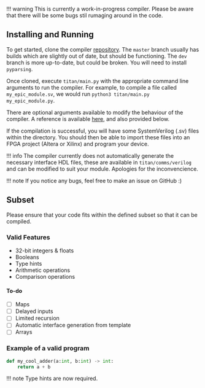 !!! warning
    This is currently a work-in-progress compiler. Please be aware that there will be some bugs stil rumaging around in the code. 

## Installing and Running

To get started, clone the compiler [repository](https://github.com/titan-compiler-project/titan). The ``master`` branch usually has builds which are slightly out of date, but should be functioning. The ``dev`` branch is more up-to-date, but could be broken. You will need to install ``pyparsing``. 

Once cloned, execute ``titan/main.py`` with the appropriate command line arguments to run the compiler. For example, to compile a file called ``my_epic_module.sv``, we would run ``python3 titan/main.py my_epic_module.py``. 

There are optional arguments available to modify the behaviour of the compiler. A reference is available <a  href="/user_guide/cli_options">here</a>, and also provided below.

If the compilation is successful, you will have some SystemVerilog (.sv) files within the directory. You should then be able to import these files into an FPGA project (Altera or Xilinx) and program your device.

!!! info
    The compiler currently does not automatically generate the necessary interface HDL files, these are available in ``titan/comms/verilog`` and can be modified to suit your module. Apologies for the inconvencience. 

!!! note
    If you notice any bugs, feel free to make an issue on GitHub :)

## Subset

Please ensure that your code fits within the defined subset so that it can be compiled.

### Valid Features

- 32-bit integers & floats
- Booleans
- Type hints
- Arithmetic operations
- Comparison operations

#### To-do
- [ ] Maps
- [ ] Delayed inputs
- [ ] Limited recursion
- [ ] Automatic interface generation from template
- [ ] Arrays

### Example of a valid program

```py
def my_cool_adder(a:int, b:int) -> int:
    return a + b
```

!!! note
    Type hints are now required.